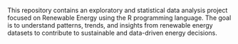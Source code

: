 This repository contains an exploratory and statistical data analysis project focused on Renewable Energy using the R programming language. The goal is to understand patterns, trends, and insights from renewable energy datasets to contribute to sustainable and data-driven energy decisions.
